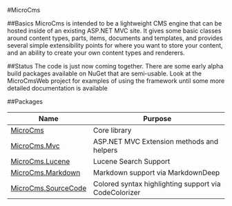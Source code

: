 #MicroCms

##Basics
MicroCms is intended to be a lightweight CMS engine that can be hosted inside of an existing ASP.NET MVC site.  It gives some basic classes around content types, parts, items, documents and templates, and provides several simple extensibility points for where you want to store your content, and an ability to create your own content types and renderers.

##Status
The code is just now coming together.  There are some early alpha build packages available on NuGet that are semi-usable.  Look at the MicroCmsWeb project for examples of using the framework until some more detailed documentation is available


##Packages

| Name | Purpose |
| - | - |
| [MicroCms](https://www.nuget.org/packages/MicroCms/) | Core library |
| [MicroCms.Mvc](https://www.nuget.org/packages/MicroCms.Mvc/) | ASP.NET MVC Extension methods and helpers |
| [MicroCms.Lucene](https://www.nuget.org/packages/MicroCms.Lucene/) | Lucene Search Support |
| [MicroCms.Markdown](https://www.nuget.org/packages/MicroCms.Markdown/) | Markdown support via MarkdownDeep |
| [MicroCms.SourceCode](https://www.nuget.org/packages/MicroCms.SourceCode/) | Colored syntax highlighting support via CodeColorizer |
